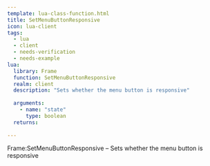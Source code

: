 ```yaml
---
template: lua-class-function.html
title: SetMenuButtonResponsive
icon: lua-client
tags:
  - lua
  - client
  - needs-verification
  - needs-example
lua:
  library: Frame
  function: SetMenuButtonResponsive
  realm: client
  description: "Sets whether the menu button is responsive"
  
  arguments:
    - name: "state"
      type: boolean
  returns:
    
---
```


<div class="lua__search__keywords">
Frame:SetMenuButtonResponsive &#x2013; Sets whether the menu button is responsive
</div>

